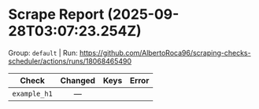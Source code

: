 # Scrape Report (2025-09-28T03:07:23.254Z)

Group: `default`  |  Run: https://github.com/AlbertoRoca96/scraping-checks-scheduler/actions/runs/18068465490

| Check | Changed | Keys | Error |
|---|:---:|:--|:--|
| `example_h1` | — |  |  |
